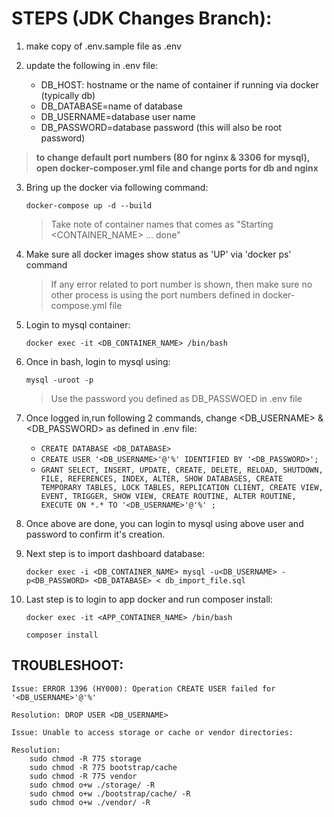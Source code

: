 # STEPS (JDK Changes Branch):

1. make copy of .env.sample file as .env

2. update the following in .env file:

   - DB_HOST: hostname or the name of container if running via docker (typically db)
   - DB_DATABASE=name of database
   - DB_USERNAME=database user name
   - DB_PASSWORD=database password (this will also be root password)

> **to change default port numbers (80 for nginx & 3306 for mysql), open docker-composer.yml file and change ports for db and nginx**

3. Bring up the docker via following command:

   `docker-compose up -d --build`

   > Take note of container names that comes as "Starting <CONTAINER_NAME> ... done"

4. Make sure all docker images show status as 'UP' via 'docker ps' command

   > If any error related to port number is shown, then make sure no other process is using the port numbers defined in docker-compose.yml file

5. Login to mysql container:

   `docker exec -it <DB_CONTAINER_NAME> /bin/bash`

6. Once in bash, login to mysql using:

   `mysql -uroot -p`

   > Use the password you defined as DB_PASSWOED in .env file

7. Once logged in,run following 2 commands, change <DB_USERNAME> & <DB_PASSWORD> as defined in .env file:

   - `CREATE DATABASE <DB_DATABASE>`
   - `CREATE USER '<DB_USERNAME>'@'%' IDENTIFIED BY '<DB_PASSWORD>';`
   - `GRANT SELECT, INSERT, UPDATE, CREATE, DELETE, RELOAD, SHUTDOWN, FILE, REFERENCES, INDEX, ALTER, SHOW DATABASES, CREATE TEMPORARY TABLES, LOCK TABLES, REPLICATION CLIENT, CREATE VIEW, EVENT, TRIGGER, SHOW VIEW, CREATE ROUTINE, ALTER ROUTINE, EXECUTE ON *.* TO '<DB_USERNAME>'@'%' ;`

8. Once above are done, you can login to mysql using above user and password to confirm it's creation.

9. Next step is to import dashboard database:

   `docker exec -i <DB_CONTAINER_NAME> mysql -u<DB_USERNAME> -p<DB_PASSWORD> <DB_DATABASE> < db_import_file.sql`

10. Last step is to login to app docker and run composer install:

    `docker exec -it <APP_CONTAINER_NAME> /bin/bash`

    `composer install`

## TROUBLESHOOT:

```
Issue: ERROR 1396 (HY000): Operation CREATE USER failed for '<DB_USERNAME>'@'%'

Resolution: DROP USER <DB_USERNAME>
```

```
Issue: Unable to access storage or cache or vendor directories:

Resolution:
    sudo chmod -R 775 storage
    sudo chmod -R 775 bootstrap/cache
    sudo chmod -R 775 vendor
    sudo chmod o+w ./storage/ -R
    sudo chmod o+w ./bootstrap/cache/ -R
    sudo chmod o+w ./vendor/ -R
```
